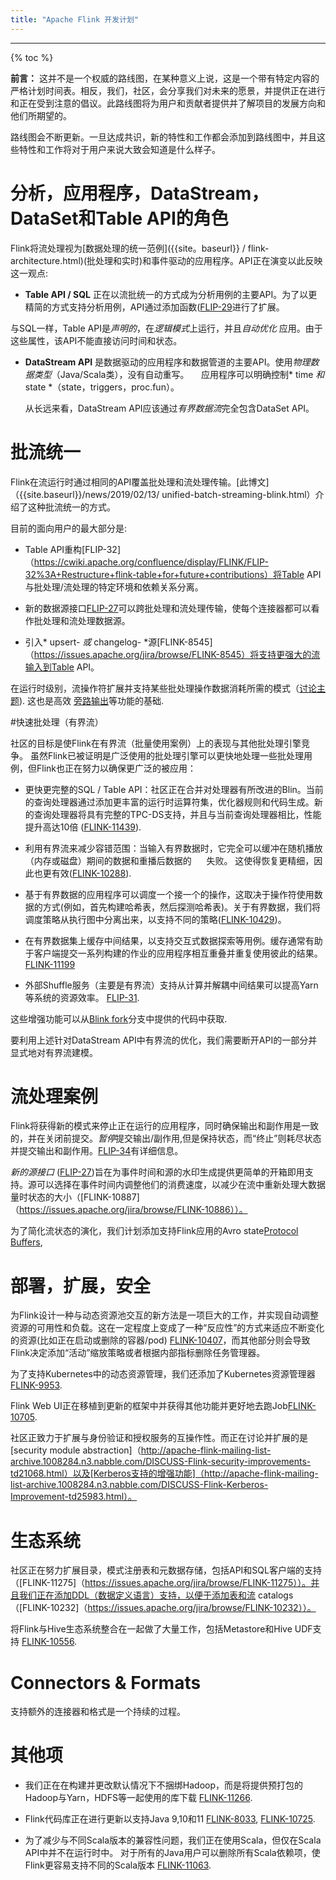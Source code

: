 ```yaml
---
title: "Apache Flink 开发计划"
---
```

<!--
Licensed to the Apache Software Foundation (ASF) under one
or more contributor license agreements.  See the NOTICE file
distributed with this work for additional information
regarding copyright ownership.  The ASF licenses this file
to you under the Apache License, Version 2.0 (the
"License"); you may not use this file except in compliance
with the License.  You may obtain a copy of the License at

  http://www.apache.org/licenses/LICENSE-2.0

Unless required by applicable law or agreed to in writing,
software distributed under the License is distributed on an
"AS IS" BASIS, WITHOUT WARRANTIES OR CONDITIONS OF ANY
KIND, either express or implied.  See the License for the
specific language governing permissions and limitations
under the License.
-->

<hr />

{% toc %}

**前言：** 这并不是一个权威的路线图，在某种意义上说，这是一个带有特定内容的严格计划时间表。相反，我们，社区，会分享我们对未来的愿景，并提供正在进行和正在受到注意的倡议。此路线图将为用户和贡献者提供并了解项目的发展方向和他们所期望的。

路线图会不断更新。一旦达成共识，新的特性和工作都会添加到路线图中，并且这些特性和工作将对于用户来说大致会知道是什么样子。

# 分析，应用程序，DataStream，DataSet和Table API的角色

Flink将流处理视为[数据处理的统一范例]({{site。baseurl}} / flink-architecture.html)(批处理和实时)和事件驱动的应用程序。API正在演变以此反映这一观点:

  -  **Table API / SQL** 正在以流批统一的方式成为分析用例的主要API。为了以更精简的方式支持分析用例，API通过添加函数([FLIP-29](https://cwiki.apache.org/confluence/pages/viewpage.action?pageId=97552739)进行了扩展。

  与SQL一样，Table API是*声明的*，在*逻辑模式*上运行，并且*自动优化* 应用。由于这些属性，该API不能直接访问时间和状态。

  - **DataStream API** 是数据驱动的应用程序和数据管道的主要API。使用*物理数据类型*（Java/Scala类），没有自动重写。
    应用程序可以明确控制* time *和* state *（state，triggers，proc.fun）。  

    从长远来看，DataStream API应该通过*有界数据流*完全包含DataSet API。
    
# 批流统一

Flink在流运行时通过相同的API覆盖批处理和流处理传输。[此博文]（{{site.baseurl}}/news/2019/02/13/ unified-batch-streaming-blink.html）介绍了这种批流统一的方式。

目前的面向用户的最大部分是:

  - Table API重构[FLIP-32]（https://cwiki.apache.org/confluence/display/FLINK/FLIP-32%3A+Restructure+flink-table+for+future+contributions）将Table API与批处理/流处理的特定环境和依赖关系分离。

  - 新的数据源接口[FLIP-27](https://cwiki.apache.org/confluence/display/FLINK/FLIP-27%3A+Refactor+Source+Interface)可以跨批处理和流处理传输，使每个连接器都可以看作批处理和流处理数据源。

   - 引入* upsert- *或* changelog- *源[FLINK-8545]（https://issues.apache.org/jira/browse/FLINK-8545）将支持更强大的流输入到Table API。

在运行时级别，流操作符扩展并支持某些批处理操作数据消耗所需的模式（[讨论主题](https://lists.apache.org/thread.html/cb1633d10d17b0c639c3d59b2283e9e01ecda3e54ba860073c124878@%3Cdev.flink.apache.org%3E)).
这也是高效 [旁路输出](https://cwiki.apache.org/confluence/display/FLINK/FLIP-17+Side+Inputs+for+DataStream+API)等功能的基础.

#快速批处理（有界流）

社区的目标是使Flink在有界流（批量使用案例）上的表现与其他批处理引擎竞争。 虽然Flink已被证明是广泛使用的批处理引擎可以更快地处理一些批处理用例，但Flink也正在努力以确保更广泛的被应用：

   - 更快更完整的SQL / Table API：社区正在合并对处理器有所改进的Blin。当前的查询处理器通过添加更丰富的运行时运算符集，优化器规则和代码生成。新的查询处理器将具有完整的TPC-DS支持，并且与当前查询处理器相比，性能提升高达10倍 ([FLINK-11439](https://issues.apache.org/jira/browse/FLINK-11439)).

  - 利用有界流来减少容错范围：当输入有界数据时，它完全可以缓冲在随机播放（内存或磁盘）期间的数据和重播后数据的
     失败。 这使得恢复更精细，因此也更有效([FLINK-10288](https://issues.apache.org/jira/browse/FLINK-10288)).

  - 基于有界数据的应用程序可以调度一个接一个的操作，这取决于操作符使用数据的方式(例如，首先构建哈希表，然后探测哈希表)。关于有界数据，我们将调度策略从执行图中分离出来，以支持不同的策略([FLINK-10429](https://issues.apache.org/jira/browse/FLINK-10429))。

  - 在有界数据集上缓存中间结果，以支持交互式数据探索等用例。缓存通常有助于客户端提交一系列构建的作业的应用程序相互重叠并重复使用彼此的结果。[FLINK-11199](https://issues.apache.org/jira/browse/FLINK-11199)

  - 外部Shuffle服务（主要是有界流）支持从计算并解耦中间结果可以提高Yarn等系统的资源效率。
    [FLIP-31](https://cwiki.apache.org/confluence/display/FLINK/FLIP-31%3A+Pluggable+Shuffle+Manager).

这些增强功能可以从[Blink fork](https://github.com/apache/flink/tree/blink)分支中提供的代码中获取.

要利用上述针对DataStream API中有界流的优化，我们需要断开API的一部分并显式地对有界流建模。

# 流处理案例
  
Flink将获得新的模式来停止正在运行的应用程序，同时确保输出和副作用是一致的，并在关闭前提交。*暂停*提交输出/副作用,但是保持状态，而“终止”则耗尽状态并提交输出和副作用。[FLIP-34](https://cwiki.apache.org/confluence/pages/viewpage.action?pageId=103090212)有详细信息。

*新的源接口* ([FLIP-27](https://cwiki.apache.org/confluence/display/FLINK/FLIP-27%3A+Refactor+Source+Interface))旨在为事件时间和源的水印生成提供更简单的开箱即用支持。源可以选择在事件时间内调整他们的消费速度，以减少在流中重新处理大数据量时状态的大小（[FLINK-10887]（https://issues.apache.org/jira/browse/FLINK-10886））。

为了简化流状态的演化，我们计划添加支持Flink应用的Avro state[Protocol Buffers](https://developers.google.com/protocol-buffers/),

# 部署，扩展，安全

为Flink设计一种与动态资源池交互的新方法是一项巨大的工作，并实现自动调整资源的可用性和负载。这在一定程度上变成了一种“反应性”的方式来适应不断变化的资源(比如正在启动或删除的容器/pod) [FLINK-10407](https://issues.apache.org/jira/browse/FLINK-10407)，而其他部分则会导致Flink决定添加“活动”缩放策略或者根据内部指标删除任务管理器。

为了支持Kubernetes中的动态资源管理，我们还添加了Kubernetes资源管理器[FLINK-9953](https://issues.apache.org/jira/browse/FLINK-9953).

Flink Web UI正在移植到更新的框架中并获得其他功能并更好地去跑Job[FLINK-10705](https://issues.apache.org/jira/browse/FLINK-10705).

社区正致力于扩展与身份验证和授权服务的互操作性。而正在讨论并扩展的是[security module abstraction]（http://apache-flink-mailing-list-archive.1008284.n3.nabble.com/DISCUSS-Flink-security-improvements-td21068.html）以及[Kerberos支持的增强功能]（http://apache-flink-mailing-list-archive.1008284.n3.nabble.com/DISCUSS-Flink-Kerberos-Improvement-td25983.html）。

# 生态系统

社区正在努力扩展目录，模式注册表和元数据存储，包括API和SQL客户端的支持（[FLINK-11275]（https://issues.apache.org/jira/browse/FLINK-11275））。并且我们正在添加DDL（数据定义语言）支持，以便于添加表和流
catalogs（[FLINK-10232]（https://issues.apache.org/jira/browse/FLINK-10232））。

将Flink与Hive生态系统整合在一起做了大量工作，包括Metastore和Hive UDF支持 [FLINK-10556](https://issues.apache.org/jira/browse/FLINK-10556).

# Connectors & Formats

支持额外的连接器和格式是一个持续的过程。

# 其他项

  - 我们正在在构建并更改默认情况下不捆绑Hadoop，而是将提供预打包的Hadoop与Yarn，HDFS等一起使用的库下载
    [FLINK-11266](https://issues.apache.org/jira/browse/FLINK-11266).

  - Flink代码库正在进行更新以支持Java 9,10和11
    [FLINK-8033](https://issues.apache.org/jira/browse/FLINK-8033),
    [FLINK-10725](https://issues.apache.org/jira/browse/FLINK-10725).

  - 为了减少与不同Scala版本的兼容性问题，我们正在使用Scala，但仅在Scala API中并不在运行时中。 对于所有的Java用户可以删除所有Scala依赖项，使Flink更容易支持不同的Scala版本
    [FLINK-11063](https://issues.apache.org/jira/browse/FLINK-11063).

